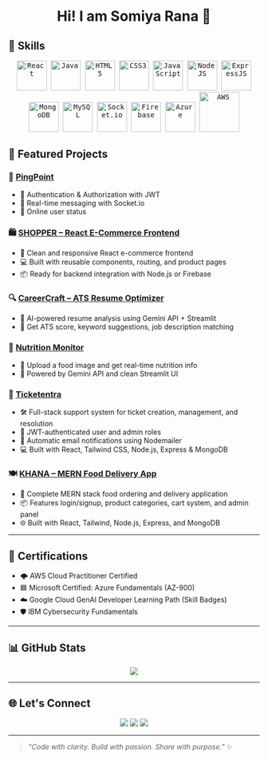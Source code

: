 

<h1 align="center">Hi! I am Somiya Rana 👋</h1>




## 🧠 Skills 
<p align="center"> 
  <kbd> <img src="https://cdn.jsdelivr.net/gh/devicons/devicon/icons/react/react-original.svg" title="React" width="60" /> </kbd> 
  <kbd> <img src="https://cdn.jsdelivr.net/gh/devicons/devicon/icons/java/java-original.svg" title="Java" width="60" /> </kbd> 
  <kbd> <img src="https://cdn.jsdelivr.net/gh/devicons/devicon/icons/html5/html5-original.svg" title="HTML5" width="60" /> </kbd> 
  <kbd> <img src="https://cdn.jsdelivr.net/gh/devicons/devicon/icons/css3/css3-original.svg" title="CSS3" width="60" /> </kbd> 
  <kbd> <img src="https://cdn.jsdelivr.net/gh/devicons/devicon/icons/javascript/javascript-original.svg" title="JavaScript" width="60" /> </kbd> 
  <kbd> <img src="https://cdn.jsdelivr.net/gh/devicons/devicon/icons/nodejs/nodejs-original.svg" title="NodeJS" width="60" /> </kbd> 
  <kbd> <img src="https://cdn.jsdelivr.net/gh/devicons/devicon/icons/express/express-original.svg" title="ExpressJS" width="60" /> </kbd> 
  <kbd> <img src="https://cdn.jsdelivr.net/gh/devicons/devicon/icons/mongodb/mongodb-original.svg" title="MongoDB" width="60" /> </kbd> 
  <kbd> <img src="https://cdn.jsdelivr.net/gh/devicons/devicon/icons/mysql/mysql-original.svg" title="MySQL" width="60" /> </kbd> 
  <kbd> <img src="https://cdn.jsdelivr.net/gh/devicons/devicon/icons/socketio/socketio-original.svg" title="Socket.io" width="60" /> </kbd> 
  <kbd> <img src="https://cdn.jsdelivr.net/gh/devicons/devicon/icons/firebase/firebase-plain.svg" title="Firebase" width="60" /> </kbd> 
  <kbd> <img src="https://cdn.jsdelivr.net/gh/devicons/devicon/icons/azure/azure-original.svg" title="Azure" width="60" /> </kbd> 
  <kbd> <img src="https://upload.wikimedia.org/wikipedia/commons/9/93/Amazon_Web_Services_Logo.svg" title="AWS" width="80" /> </kbd> 
</p>




## 💼 Featured Projects

### 💬 [PingPoint](https://github.com/SomiyaRana/PingPoint)  

- 🎃 Authentication & Authorization with JWT  
- 👾 Real-time messaging with Socket.io  
- 🚀 Online user status


### 🛍️ [SHOPPER – React E-Commerce Frontend](https://github.com/SomiyaRana/SHOPPER)  

- 🛒 Clean and responsive React e-commerce frontend  
- 💻 Built with reusable components, routing, and product pages  
- 📦 Ready for backend integration with Node.js or Firebase  

### 🔍 [CareerCraft – ATS Resume Optimizer](https://github.com/SomiyaRana/CareerCraft)  

- 🎯 AI-powered resume analysis using Gemini API + Streamlit  
- 🧠 Get ATS score, keyword suggestions, job description matching  

### 🥗 [Nutrition Monitor](https://github.com/SomiyaRana/NutritionMonitor)  

- 🍲 Upload a food image and get real-time nutrition info  
- 🤖 Powered by Gemini API and clean Streamlit UI  

### 🎫 [Ticketentra](https://github.com/SomiyaRana/Ticketentra)  
 
- 🛠️ Full-stack support system for ticket creation, management, and resolution  
- 🔐 JWT-authenticated user and admin roles  
- 📧 Automatic email notifications using Nodemailer  
- 💻 Built with React, Tailwind CSS, Node.js, Express & MongoDB  

### 🍽️ [KHANA – MERN Food Delivery App](https://github.com/SomiyaRana/KHANA)  
- 🍛 Complete MERN stack food ordering and delivery application  
- 📦 Features login/signup, product categories, cart system, and admin panel  
- 🌐 Built with React, Tailwind, Node.js, Express, and MongoDB  

---

## 📄 Certifications
- 🌩️ AWS Cloud Practitioner  Certified
- 🟦 Microsoft Certified: Azure Fundamentals (AZ-900)  
- ☁️ Google Cloud GenAI Developer Learning Path (Skill Badges)  
- 🛡️ IBM Cybersecurity Fundamentals  

---

## 📊 GitHub Stats

<p align="center">
  <img src="https://github-readme-stats.vercel.app/api/top-langs/?username=SomiyaRana&layout=compact&theme=tokyonight&hide_border=true"/>

</p>

---

## 🌐 Let's Connect

<p align="center">
  <a href="mailto:somyarana819@gmail.com"><img src="https://img.shields.io/badge/-Email-D14836?style=flat&logo=gmail&logoColor=white"/></a>
  <a href="https://www.linkedin.com/in/somiya-rana-b35152255"><img src="https://img.shields.io/badge/-LinkedIn-0077B5?style=flat&logo=linkedin&logoColor=white"/></a>
  <a href="https://github.com/SomiyaRana"><img src="https://img.shields.io/badge/-GitHub-181717?style=flat&logo=github&logoColor=white"/></a>
</p>

---

> _“Code with clarity. Build with passion. Share with purpose.”_ ✨

